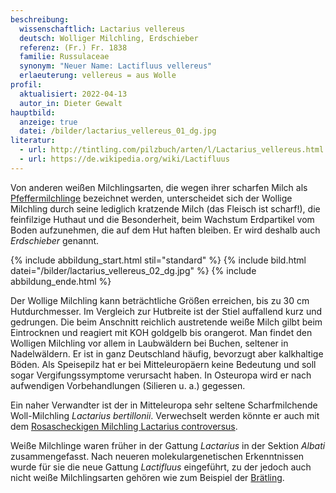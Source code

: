 ```yaml
---
beschreibung:
  wissenschaftlich: Lactarius vellereus
  deutsch: Wolliger Milchling, Erdschieber
  referenz: (Fr.) Fr. 1838
  familie: Russulaceae
  synonym: "Neuer Name: Lactifluus vellereus"
  erlaeuterung: vellereus = aus Wolle
profil:
  aktualisiert: 2022-04-13
  autor_in: Dieter Gewalt
hauptbild:
  anzeige: true
  datei: /bilder/lactarius_vellereus_01_dg.jpg
literatur:
  - url: http://tintling.com/pilzbuch/arten/l/Lactarius_vellereus.html
  - url: https://de.wikipedia.org/wiki/Lactifluus
---
```

Von anderen weißen Milchlingsarten, die wegen ihrer scharfen Milch als [Pfeffermilchlinge](/pilze/lactarius-piperatus-langstieliger-pfeffermilchling) bezeichnet werden, unterscheidet sich der Wollige Milchling durch seine lediglich kratzende Milch (das Fleisch ist scharf!), die feinfilzige Huthaut und die Besonderheit, beim Wachstum Erdpartikel vom Boden aufzunehmen, die auf dem Hut haften bleiben. Er wird deshalb auch *Erdschieber* genannt.

{% include abbildung_start.html stil="standard" %}
{% include bild.html datei="/bilder/lactarius_vellereus_02_dg.jpg" %}
{% include abbildung_ende.html %}

Der Wollige Milchling kann beträchtliche Größen erreichen, bis zu 30 cm Hutdurchmesser. Im Vergleich zur Hutbreite ist der Stiel auffallend kurz und gedrungen. Die beim Anschnitt reichlich austretende weiße Milch gilbt beim Eintrocknen und reagiert mit KOH goldgelb bis orangerot. Man findet den Wolligen Milchling vor allem in Laubwäldern bei Buchen, seltener in Nadelwäldern. Er ist in ganz Deutschland häufig, bevorzugt aber kalkhaltige Böden. Als Speisepilz hat er bei Mitteleuropäern keine Bedeutung und soll sogar Vergifungssymptome verursacht haben. In Osteuropa wird er nach aufwendigen Vorbehandlungen (Silieren u. a.) gegessen.

Ein naher Verwandter ist der in Mitteleuropa sehr seltene Scharfmilchende Woll-Milchling *Lactarius bertillonii*. Verwechselt werden könnte er auch mit dem [Rosascheckigen Milchling Lactarius controversus](/pilze/lactarius-controversus-rosascheckiger-milchling).

Weiße Milchlinge waren früher in der Gattung *Lactarius* in der Sektion *Albati* zusammengefasst. Nach neueren molekulargenetischen Erkenntnissen wurde für sie die neue Gattung *Lactifluus* eingeführt, zu der jedoch auch nicht  weiße Milchlingsarten gehören wie zum Beispiel der [Brätling](/pilze/lactarius-volemus-brätling).